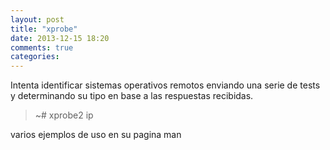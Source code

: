 ```yaml
---
layout: post
title: "xprobe"
date: 2013-12-15 18:20
comments: true
categories: 
---
```

Intenta identificar sistemas operativos remotos enviando una serie de tests y determinando su tipo en base a las respuestas recibidas.

>~# xprobe2 ip

varios ejemplos de uso en su pagina man

